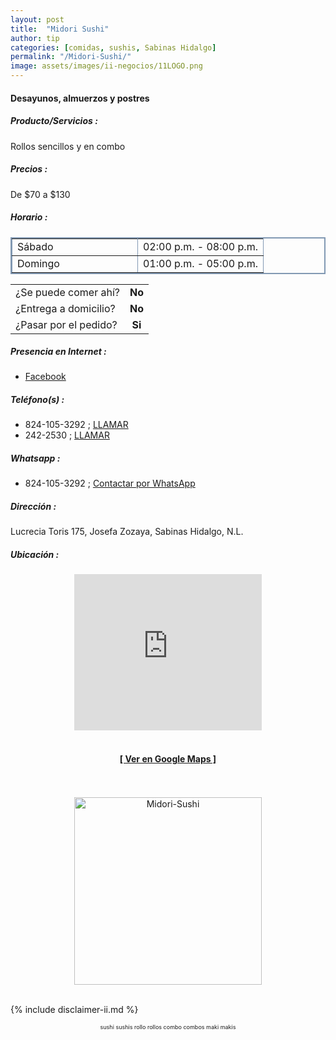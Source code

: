 ```yaml
---
layout: post
title:  "Midori Sushi"
author: tip
categories: [comidas, sushis, Sabinas Hidalgo]
permalink: "/Midori-Sushi/"
image: assets/images/ii-negocios/11LOGO.png
---
```

#### Desayunos, almuerzos y postres

##### Producto/Servicios :

Rollos sencillos y en combo

##### Precios :

De $70 a $130

##### Horario :

<table border="2" bordercolor="#8299b3" cellpadding="4" cellspacing="5">
<colgroup>
    <col width="50%" />
    <col width="50%" />
</colgroup>
    <tbody>
        <tr>
            <td>Sábado</td>
            <td>02:00 p.m. - 08:00 p.m.</td>
        </tr>
        <tr>
            <td>Domingo</td>
            <td>01:00 p.m. - 05:00 p.m.</td>
        </tr>
    </tbody>
</table>



|  |  |
| :----- | :-----: |
| ¿Se puede comer ahí? | **No** |
| ¿Entrega a domicilio? | **No** |
| ¿Pasar por el pedido? | **Si** |



##### Presencia en Internet :

- [Facebook][FB]

##### Teléfono(s) :

- 824-105-3292 ; [LLAMAR][Tel1]
- 242-2530 ; [LLAMAR][Tel2]

##### Whatsapp :

- 824-105-3292 ; [Contactar por WhatsApp][WA1]


[FB]: https://www.facebook.com/midorisushii/

[Tel1]: tel:+528241053292
[Tel2]: tel:+528242422530

[WA1]: https://wa.me/528241053292?text=Hola,%20saludos%20desde%20PiiDO

##### Dirección :

Lucrecia Toris 175, Josefa Zozaya, Sabinas Hidalgo, N.L.

##### Ubicación :

<!--..... MAPAS .....-->
<center>
    <iframe allowfullscreen="" aria-hidden="false" frameborder="0" height="250" src="https://www.google.com/maps/embed?pb=!1m18!1m12!1m3!1d3571.309687376462!2d-100.17889838486894!3d26.477971883316705!2m3!1f0!2f0!3f0!3m2!1i1024!2i768!4f13.1!3m3!1m2!1s0x86623f2992edac41%3A0xf9e5fa0f49d5929c!2sLucrecia%20Toris%20175%2C%20Josefa%20Zozaya%2C%2065289%20Sabinas%20Hidalgo%2C%20N.L.!5e0!3m2!1sen!2smx!4v1590388821410!5m2!1sen!2smx" style="border: 0;" tabindex="0" width="300"></iframe><!--//CAMBIAR : width="300" height="250" acá arriba ^^-->
	<br />
	<br />
	<a href="https://goo.gl/maps/azKSrPTEZ9hoX6WD7" target="_blank"><h4>[ Ver en Google Maps ]</h4></a><!--//CAMBIAR URL aquí-->
	<br />
	<br />
</center>
<!--..... /MAPAS .....-->

<!-- ===== 2da IMAGEN ===== --> 
<center>
    <img src="{{ site.baseurl }}/assets/images/ii-negocios/11producto.png" alt="Midori-Sushi" style="height: 300px;"/>
</center>

<br />

<!-- Disclaimer & palabras clave
================================================== -->
{% include disclaimer-ii.md %}
<center>
	<span style="font-size: xx-small;">
		<!--Palabras Clave-->sushi sushis rollo rollos combo combos maki makis
	</span>
</center>



<!-- END
================================================== -->
